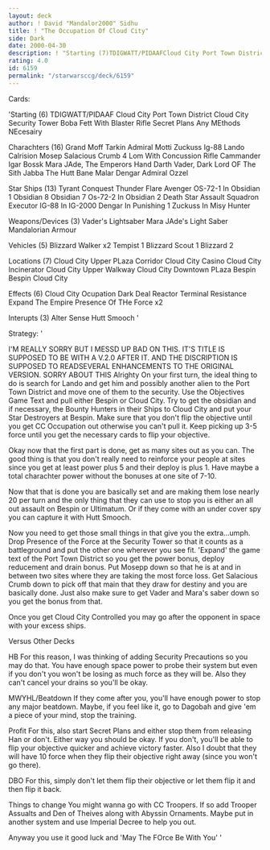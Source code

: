 ```yaml
---
layout: deck
author: ! David "Mandalor2000" Sidhu
title: ! "The Occupation Of Cloud City"
side: Dark
date: 2000-04-30
description: ! "Starting (7)TDIGWATT/PIDAAFCloud City Port Town DistrictCloud City Security TowerBoba Fett with Blaster RifleSecret PLansAny MEthods NEcesairyCharachters (16)Grand Moff TarkinAdmiral MottiZuckussIg-88Lando CalrisionMosepSalac"
rating: 4.0
id: 6159
permalink: "/starwarsccg/deck/6159"
---
```

Cards: 

'Starting (6)
TDIGWATT/PIDAAF
Cloud City Port Town District
Cloud City Security Tower
Boba Fett With Blaster Rifle
Secret Plans
Any MEthods NEcesairy

Charachters (16)
Grand Moff Tarkin
Admiral Motti
Zuckuss
Ig-88
Lando Calrision
Mosep
Salacious Crumb
4 Lom With Concussion Rifle
Cammander Igar
Bossk
Mara JAde, The Emperors Hand
Darth Vader, Dark Lord OF The Sith
Jabba The Hutt
Bane Malar
Dengar
Admiral Ozzel

Star Ships (13)
Tyrant
Conquest
Thunder Flare
Avenger
OS-72-1 In Obsidian 1
Obsidian 8
Obsidian 7
Os-72-2 In Obsidian 2
Death Star Assault Squadron
Executor
IG-88 In IG-2000
Dengar In Punishing 1
Zuckuss In Misy Hunter


Weapons/Devices (3)
Vader's Lightsaber
Mara JAde's Light Saber
Mandalorian Armour

Vehicles (5)
Blizzard Walker x2
Tempist 1
Blizzard Scout 1
Blizzard 2

Locations (7)
Cloud City Upper PLaza Corridor
Cloud City Casino
Cloud City Incinerator
Cloud City Upper Walkway
Cloud City Downtown PLaza
Bespin
Bespin Cloud City

Effects (6)
Cloud City Ocupation
Dark Deal
Reactor Terminal
Resistance
Expand The Empire
Presence Of THe Force x2

Interupts (3)
Alter
Sense
Hutt Smooch '

Strategy: '

I'M REALLY SORRY BUT I MESSD UP BAD ON THIS.  IT'S TITLE IS SUPPOSED TO BE WITH A V.2.0 AFTER IT.  AND THE DISCRIPTION IS SUPPOSED TO READSEVERAL ENHANCEMENTS TO THE ORIGINAL VERSION.  SORRY ABOUT THIS
Alrighty On your first turn, the ideal thing to do is search for Lando and get him and possibly another alien to the Port Town District and move one of them to the security. Use the Objectives Game Text and pull either Bespin or Cloud City. Try to get the obsidian and if necessary, the Bounty Hunters in their Ships to Cloud City and put your Star Destroyers at Bespin. Make sure that you don't flip the objective until you get CC Occupation out otherwise you can't pull it.
Keep picking up 3-5 force until you get the necessary cards to flip your objective.

Okay now that the first part is done, get as many sites out as you can. The good thing is that you don't really need to reinforce your people at sites since you get at least power plus 5 and their deploy is plus 1. Have maybe a total charachter power without the bonuses at one site of 7-10.

Now that that is done you are basically set and are making them lose nearly 20 per turn and the only thing that they can use to stop you is either an all out assault on Bespin or Ultimatum.
Or if they come with an under cover spy you can capture it with Hutt Smooch.

Now you need to get those small things in that give you the extra...umph. Drop Presence of the Force at the Security Tower so that it counts as a battleground and put the other one wherever you see fit. 'Expand' the game text of the Port Town District so you get the power bonus, deploy reducement and drain bonus. Put Mosepp down so that he is at and in between two sites where they are taking the most force loss. Get Salacious Crumb down to pick off that main that they draw for destiny and you are basically done. Just also make sure to get Vader and Mara's saber down so you get the bonus from that.

Once you get Cloud City Controlled you may go after the opponent in space with your excess ships.

Versus Other Decks

HB For this reason, I was thinking of adding Security Precautions so you may do that. You have enough space power to probe their system but even if you don't you won't be losing as much force as they will be. Also they can't cancel your drains so you'll be okay.

MWYHL/Beatdown If they come after you, you'll have enough power to stop any major beatdown. Maybe, if you feel like it, go to Dagobah and give 'em a piece of your mind, stop the training.

Profit For this, also start Secret Plans and either stop them from releasing Han or don't. Either way you should be okay. If you don't, you'll be able to flip your objective quicker and achieve victory faster. Also I doubt that they will have 10 force when they flip their objective right away (since you won't go there).

DBO For this, simply don't let them flip their objective or let them flip it and then flip it back.

Things to change
You might wanna go with CC Troopers.  If so add Trooper Assualts and Den of Theives along with Abyssin Ornaments.  Maybe put in another system and use Imperial Decree to help you out.

Anyway you use it good luck and 'May The FOrce Be With You'	'
